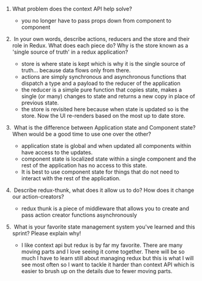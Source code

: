
1.  What problem does the context API help solve?   
    - you no longer have to pass props down from component to component

2.  In your own words, describe actions, reducers and the store and their role in Redux. What does each piece do? Why is the store known       as a 'single source of truth' in a redux application?
    - store is where state is kept which is why it is the single source of truth... because data flows only from there.
    - actions are simply synchronous and asynchronous functions that dispatch a type and a payload to the reducer of the application
    - the reducer is a simple pure function that copies state, makes a single (or many) changes to state and returns a new copy in place of previous state.
    - the store is revisited here because when state is updated so is the store. Now the UI re-renders based on the most up to date store.

3.  What is the difference between Application state and Component state? When would be a good time to use one over the other?
    - application state is global and when updated all components within have access to the updates. 
    - component state is localized state within a single component and the rest of the application has no access to this state.
    - It is best to use component state for things that do not need to interact with the rest of the application. 
    
4.  Describe redux-thunk, what does it allow us to do? How does it change our action-creators?
    - redux thunk is a piece of middleware that allows you to create and pass action creator functions asynchronously

5.  What is your favorite state management system you've learned and this sprint? Please explain why!
    - I like context api but redux is by far my favorite. There are many moving parts and I love seeing it come together. There will be so much I have to learn still about managing redux but this is what I will see most often so I want to tackle it harder than context API which is easier to brush up on the details due to fewer moving parts.

